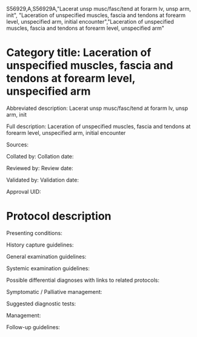 S56929,A,S56929A,"Lacerat unsp musc/fasc/tend at forarm lv, unsp arm, init", "Laceration of unspecified muscles, fascia and tendons at forearm level, unspecified arm, initial encounter","Laceration of unspecified muscles, fascia and tendons at forearm level, unspecified arm"
# Category title: Laceration of unspecified muscles, fascia and tendons at forearm level, unspecified arm

Abbreviated description: Lacerat unsp musc/fasc/tend at forarm lv, unsp arm, init

Full description: Laceration of unspecified muscles, fascia and tendons at forearm level, unspecified arm, initial encounter

Sources:

Collated by:
Collation date:

Reviewed by:
Review date:

Validated by:
Validation date:

Approval UID:

# Protocol description

Presenting conditions:

History capture guidelines:

General examination guidelines:

Systemic examination guidelines:

Possible differential diagnoses with links to related protocols:

Symptomatic / Palliative management:

Suggested diagnostic tests:

Management:

Follow-up guidelines:
